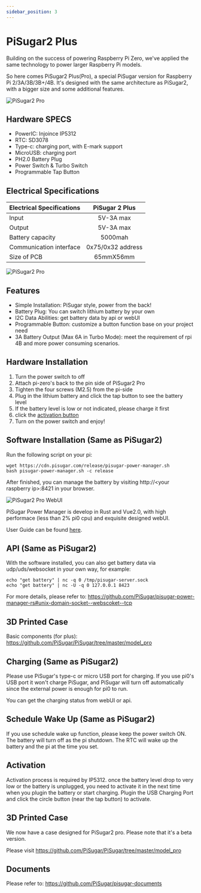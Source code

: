 ```yaml
---
sidebar_position: 3
---
```


# PiSugar2 Plus

Building on the success of powering Raspberry Pi Zero, we've applied the same technology to power larger Raspberry Pi models.

So here comes PiSugar2 Plus(Pro), a special PiSugar version for Raspberry Pi 2/3A/3B/3B+/4B. It's designed with the same architecture as PiSugar2, with a bigger size and some additional features.

![PiSugar2 Pro](https://cdn.pisugar.com/img/pro-3.JPG?imageView2/0/w/800)

## Hardware SPECS

* PowerIC: Injoince IP5312
* RTC: SD3078
* Type-c: charging port, with E-mark support
* MicroUSB: charging port
* PH2.0 Battery Plug
* Power Switch & Turbo Switch
* Programmable Tap Button

## Electrical Specifications

| Electrical Specifications |  PiSugar 2 Plus   |
| :------------------------ | :---------------: | 
| Input                     |     5V-3A max      | 
| Output                    |     5V-3A max      | 
| Battery capacity          |      5000mah      | 
| Communication interface   | 0x75/0x32 address |
| Size of PCB               |     65mmX56mm     |

<!-- <p align="left">
  <img width="400" src="http://cdn.pisugar.com/img/pro-1.JPG?imageView2/0/w/800">
</p> -->
![PiSugar2 Pro](https://cdn.pisugar.com/img/pro-1.JPG?imageView2/0/w/800)

## Features

* Simple Installation: PiSugar style, power from the back!
* Battery Plug: You can switch lithium battery by your own 
* I2C Data Abilities: get battery data by api or webUI
* Programmable Button: customize a button function base on your project need
* 3A Battery Output (Max 6A in Turbo Mode): meet the requirement of rpi 4B and more power consuming scenarios.


## Hardware Installation

1. Turn the power switch to off
2. Attach pi-zero's back to the pin side of PiSugar2 Pro
3. Tighten the four screws (M2.5) from the pi-side
4. Plug in the lithium battery and click the tap button to see the battery level
5. If the battery level is low or not indicated, please charge it first
6. click the [activation button](https://github.com/PiSugar/PiSugar/wiki/PiSugar2-Pro/_edit#activation)
7. Turn on the power switch and enjoy!

## Software Installation (Same as PiSugar2)

Run the following script on your pi:

```
wget https://cdn.pisugar.com/release/pisugar-power-manager.sh
bash pisugar-power-manager.sh -c release
```
After finished, you can manage the battery by visiting http://\<your raspberry ip\>:8421 in your browser.

<!-- <p>
  <img width="600" src="http://cdn.pisugar.com/pisugar2/images/ui.png?imageView2/0/w/800">
</p> -->
![PiSugar2 Pro WebUI](https://cdn.pisugar.com/pisugar2/images/ui.png?imageView2/0/w/800)

PiSugar Power Manager is develop in Rust and Vue2.0, with high performace (less than 2% pi0 cpu) and exquisite designed webUI. 

User Guide can be found [here](/docs/software/power-management/pisugar-power-manager).

## API (Same as PiSugar2)

With the software installed, you can also get battery data via udp/uds/websocket in your own way, for example:

```
echo "get battery" | nc -q 0 /tmp/pisugar-server.sock
echo "get battery" | nc -U -q 0 127.0.0.1 8423
```

For more details, please refer to: https://github.com/PiSugar/pisugar-power-manager-rs#unix-domain-socket--webscoket--tcp

## 3D Printed Case

Basic components (for plus): https://github.com/PiSugar/PiSugar/tree/master/model_pro

## Charging (Same as PiSugar2)

Please use PiSugar's type-c or micro USB port for charging. If you use pi0's USB port it won't charge PiSugar, and PiSugar will turn off automatically since the external power is enough for pi0 to run.

You can get the charging status from webUI or api.

## Schedule Wake Up (Same as PiSugar2)

If you use schedule wake up function, please keep the power switch ON. The battery will turn off as the pi shutdown. The RTC will wake up the battery and the pi at the time you set.

## Activation

Activation process is required by IP5312. once the battery level drop to very low or the battery is unplugged, you need to activate it in the next time when you plugin the battery or start charging. Plugin the USB Charging Port and click the circle button (near the tap button) to activate.

## 3D Printed Case

We now have a case designed for PiSugar2 pro. Please note that it's a beta version.

Please visit https://github.com/PiSugar/PiSugar/tree/master/model_pro

## Documents

Please refer to: https://github.com/PiSugar/pisugar-documents



